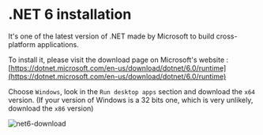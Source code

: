 # .NET 6 installation
It's one of the latest version of .NET made by Microsoft to build cross-platform applications.

To install it, please visit the download page on Microsoft's website : [https://dotnet.microsoft.com/en-us/download/dotnet/6.0/runtime](https://dotnet.microsoft.com/en-us/download/dotnet/6.0/runtime)

Choose `Windows`, look in the `Run desktop apps` section and download the `x64` version. (If your version of Windows is a 32 bits one, which is very unlikely, download the `x86` version)

![net6-download](https://user-images.githubusercontent.com/25111613/173663507-637882b1-5d82-4082-9653-1e14ae732409.png)